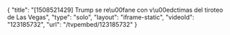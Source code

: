 {
    "title": "[1508521429] Trump se re\u00fane con v\u00edctimas del tiroteo de Las Vegas",
    "type": "solo",
    "layout": "iframe-static",
    "videoId": "123185732",
    "url": "\/tvpembed\/123185732"
}